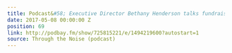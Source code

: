 ```yaml
---
title: Podcast&#58; Executive Director Bethany Henderson talks fundraising and partnerships
date: 2017-05-08 00:00:00 Z
position: 69
link: http://podbay.fm/show/725815221/e/1494219600?autostart=1
source: Through the Noise (podcast)
---
```


